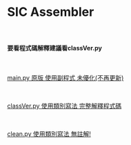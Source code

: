 # SIC Assembler
<br />
  <h4>要看程式碼解釋建議看classVer.py</h4>
<br />
<p><a href="https://github.com/AlphaKure/SIC-Assembler/blob/main/main.py">main.py 原版 使用副程式 未優化(不再更新)</a></p><br />
<p><a href="https://github.com/AlphaKure/SIC-Assembler/blob/main/classVer.py">classVer.py 使用類別寫法 完整解釋程式碼</a></p><br />
<p><a href="https://github.com/AlphaKure/SIC-Assembler/blob/main/clean.py">clean.py 使用類別寫法 無註解!</a></p><br />

